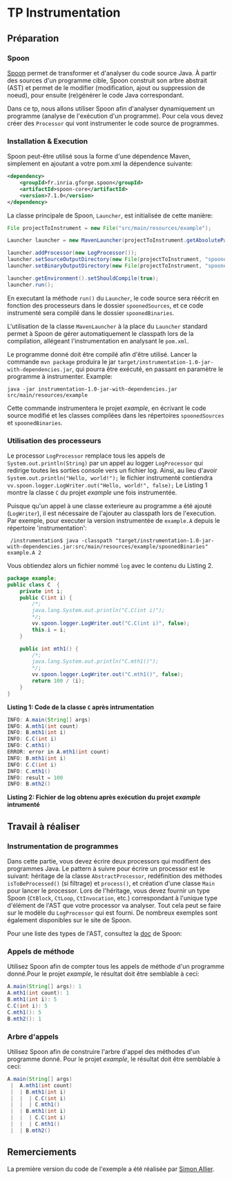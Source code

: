 # TP Instrumentation

## Préparation

### Spoon

[Spoon](http://spoon.gforge.inria.fr/) permet de transformer et d'analyser du code source Java. À partir des sources d'un programme cible, Spoon construit son arbre abstrait (AST) et permet de le modifier (modification, ajout ou suppression de noeud), pour ensuite (re)générer le code Java correspondant.

Dans ce tp, nous allons utiliser Spoon afin d'analyser dynamiquement un programme (analyse de l'exécution d'un programme). Pour cela vous devez créer des `Processor` qui vont instrumenter le code source de programmes.

### Installation & Execution

Spoon peut-être utilisé sous la forme d'une dépendence Maven, simplement en ajoutant a votre pom.xml la dépendence suivante:

```xml
<dependency>
	<groupId>fr.inria.gforge.spoon</groupId>
	<artifactId>spoon-core</artifactId>
	<version>7.1.0</version>
</dependency>

```

La classe principale de Spoon, `Launcher`, est initialisée de cette manière:

```java
File projectToInstrument = new File("src/main/resources/example");

Launcher launcher = new MavenLauncher(projectToInstrument.getAbsolutePath(), MavenLauncher.SOURCE_TYPE.ALL_SOURCE);

launcher.addProcessor(new LogProcessor());
launcher.setSourceOutputDirectory(new File(projectToInstrument, "spoonedSources"));
launcher.setBinaryOutputDirectory(new File(projectToInstrument, "spoonedBinaries"));

launcher.getEnvironment().setShouldCompile(true);
launcher.run();
```

En executant la méthode `run()` du `Launcher`, le code source sera réécrit en fonction des processeurs dans le dossier `spoonedSources`, et ce code instrumenté sera compilé dans le dossier `spoonedBinaries`.

L'utilisation de la classe `MavenLauncher` à la place du `Launcher` standard permet à Spoon de gérer automatiquement le classpath lors de la compilation, allégeant l'instrumentation en analysant le `pom.xml`.

Le programme donné doit être compilé afin d'être utilisé. Lancer la commande `mvn package` produira le jar `target/instrumentation-1.0-jar-with-dependencies.jar`, qui pourra être exécuté, en passant en paramètre le programme à instrumenter. Example:

```shell
java -jar instrumentation-1.0-jar-with-dependencies.jar src/main/resources/example
```

Cette commande instrumentera le projet *example*, en écrivant le code source modifié et les classes compilées dans les répertoires `spoonedSources` et `spoonedBinaries`.

### Utilisation des processeurs

Le  processor  `LogProcessor` remplace tous les appels de `System.out.println(String)` par un appel au logger `LogProcessor` qui redirige toutes les sorties console vers un fichier log. Ainsi, au lieu d'avoir `System.out.println("Hello, world!");` le fichier instrumenté contiendra `vv.spoon.logger.LogWriter.out("Hello, world!", false);`
Le Listing 1 montre la classe `C` du projet *example* une fois instrumentée.

Puisque qu'un appel à une classe exterieure au programme a été ajouté (`LogWriter`), il est nécessaire de l'ajouter au classpath lors de l'execution.
Par exemple, pour executer la version instrumentée de `example.A` depuis le répertoire 'instrumentation':

```shell
 /instrumentation$ java -classpath "target/instrumentation-1.0-jar-with-dependencies.jar:src/main/resources/example/spoonedBinaries" example.A 2
```

Vous obtiendez alors un fichier nommé `log` avec le contenu du Listing 2.
```java
package example;
public class C  {
    private int i;
    public C(int i) {
        /*;
        java.lang.System.out.println("C.C(int i)");
        */;
        vv.spoon.logger.LogWriter.out("C.C(int i)", false);
        this.i = i;
    }

    public int mth1() {
        /*;
        java.lang.System.out.println("C.mth1()");
        */;
        vv.spoon.logger.LogWriter.out("C.mth1()", false);
        return 100 / (i);
    }
}
```
**Listing 1: Code de la classe `C` après intrumentation**


```java
INFO: A.main(String[] args)
INFO: A.mth1(int count)
INFO: B.mth1(int i)
INFO: C.C(int i)
INFO: C.mth1()
ERROR: error in A.mth1(int count)
INFO: B.mth1(int i)
INFO: C.C(int i)
INFO: C.mth1()
INFO: result = 100
INFO: B.mth2()
```

**Listing 2: Fichier de log obtenu après exécution du projet *example* intrumenté**

## Travail à réaliser

### Instrumentation de programmes

Dans cette partie, vous devez écrire deux processors qui modifient des programmes Java. Le pattern à suivre pour écrire un processor est le suivant: héritage de la classe `AbstractProcessor`, redéfinition des méthodes `isToBeProcessed()` (si filtrage) et `process()`, et création d'une classe `Main` pour lancer le processor. Lors de l'héritage, vous devez fournir un type Spoon (`CtBlock`, `CtLoop`, `CtInvocation`, etc.) correspondant à l'unique type d'élément de l'AST que votre processor va analyser. Tout cela peut se faire sur le modèle du `LogProcessor` qui est fourni. De nombreux exemples sont également disponibles sur le site de Spoon.

Pour une liste des types de l'AST, consultez la [doc](http://spoon.gforge.inria.fr/structural_elements.html) de Spoon:

### Appels de méthode

Utilisez Spoon afin de compter tous les appels de méthode d'un programme donné.Pour le projet *example*, le résultat doit être semblable à ceci:
```java
A.main(String[] args): 1 
A.mth1(int count): 1
B.mth1(int i): 5
C.C(int i): 5
C.mth1(): 5
B.mth2(): 1
```

### Arbre d'appels

Utilisez Spoon afin de construire l'arbre d'appel des méthodes d'un programme donné. Pour le projet *example*, le résultat doit être semblable à ceci:


```java
A.main(String[] args)
 |  A.mth1(int count)
 |  | B.mth1(int i)
 |  |  | C.C(int i)
 |  |  | C.mth1()
 |  | B.mth1(int i)
 |  |  | C.C(int i)
 |  |  | C.mth1()
 |  | B.mth2()
```



## Remerciements

La première version du code de l'exemple a été réalisée par [Simon Allier](simon.allier@inria.fr). 